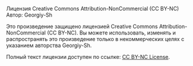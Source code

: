 Лицензия Creative Commons Attribution-NonCommercial (CC BY-NC)
Автор: Georgiy-Sh

Это произведение защищено лицензией Creative Commons Attribution-NonCommercial (CC BY-NC). Вы можете использовать, изменять и распространять это произведение только в некоммерческих целях с указанием авторства Georgiy-Sh.

Полный текст лицензии доступен по ссылке: [CC BY-NC License](https://creativecommons.org/licenses/by-nc/).

